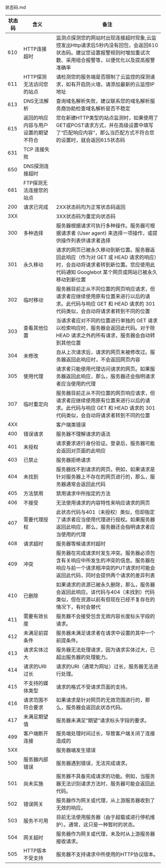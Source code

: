 状态码.md


状态码 | 含义 | 备注
------------ | ------------- | ------------
610	| 	HTTP连接超时	|   监测点探测您的网站时出现连接超时现象,云监控发出Http请求后5秒内没有回包，会返回610状态码。建议您设置报警规则时增加重试次数、采用组合报警等，以便优化以及提高报警准确率
611	| 	HTTP探测无法访问您的站点	|   请检测您的服务端是否限制了云监控的探测请求，如有开启防火墙，请添加最新的云监控IP地址
613	| 	DNS无法解析	|   查询域名解析失败，建议联系您的域名解析服务商协助检查域名解析是否不稳定
615	| 	返回的响应内容与用户设置的期望不符合	|   您在新建HTTP类型的站点监测时，如果使用了GET或POST请求方式，并在高级设置中填写了“匹配响应内容”，那么当匹配方式不符合您的设置时，就会返回615状态码
631	| 	TCP 连接失败	|   
650	| 	DNS探测连接超时	|   
681	| 	FTP探测无法连接您的站点	|   
200	| 	请求已完成	|   2XX状态码均为正常状态码返回
3XX	| 		|   3XX状态码为重定向状态码
300	| 	多种选择	|   服务器根据请求可执行多种操作。服务器可根据请求者 (User agent) 来选择一项操作，或提供操作列表供请求者选择
301	| 	永久移动	|   请求的网页已被永久移动到新位置。服务器返回此响应（作为对 GET 或 HEAD 请求的响应）时，会自动将请求者转到新位置。您应使用此代码通知 Googlebot 某个网页或网站已被永久移动到新位置
302	| 	临时移动	|   服务器目前正从不同位置的网页响应请求，但请求者应继续使用原有位置来进行以后的请求。此代码与响应 GET 和 HEAD 请求的 301 代码类似，会自动将请求者转到不同的位置
303	| 	查看其他位置	|   当请求者应对不同的位置进行单独的 GET 请求以检索响应时，服务器会返回此代码。对于除 HEAD 请求之外的所有请求，服务器会自动转到其他位置
304	| 	未修改	|   自从上次请求后，请求的网页未被修改过。服务器返回此响应时，不会返回网页内容
305	| 	使用代理	|   请求者只能使用代理访问请求的网页。如果服务器返回此响应，那么，服务器还会指明请求者应当使用的代理
307	| 	临时重定向	|   服务器目前正从不同位置的网页响应请求，但请求者应继续使用原有位置来进行以后的请求。此代码与响应 GET 和 HEAD 请求的 301 代码类似，会自动将请求者转到不同的位置
4XX	| 		|   客户端类错误
400	| 	错误请求	|   服务器不理解请求的语法
401	| 	未授权	|   请求要求进行身份验证。登录后，服务器可能会返回对页面的此响应
403	| 	已禁止	|   服务器拒绝请求
404	| 	未找到	|   服务器找不到请求的网页。例如，如果请求是针对服务器上不存在的网页进行的，那么，服务器通常会返回此代码
405	| 	方法禁用	|   禁用请求中所指定的方法
406	| 	不接受	|   无法使用请求的内容特性来响应请求的网页
407	| 	需要代理授权	|   此状态代码与401（未授权）类似，但却指定了请求者应当使用代理进行授权。如果服务器返回此响应，那么，服务器还会指明请求者应当使用的代理
408	| 	请求超时	|   服务器等候请求时超时
409	| 	冲突	|   服务器在完成请求时发生冲突。服务器必须包含有关响应中所发生的冲突的信息。服务器在响应与前一个请求相冲突的PUT请求时可能会返回此代码，同时会提供两个请求的差异列表
410	| 	已删除	|   如果请求的资源已被永久删除，那么，服务器会返回此响应。该代码与404（未找到）代码类似，但在资源以前有但现在已经不复存在的情况下，有时会替代
411	| 	需要有效长度	|   服务器不会接受包含无效内容长度标头字段的请求。
412	| 	未满足前提条件	|   服务器未满足请求者在请求中设置的其中一个前提条件。
413	| 	请求实体过大	|   服务器无法处理请求，因为请求实体过大，已超出服务器的处理能力。
414	| 	请求的URI过长	|   请求的URI（通常为网址）过长，服务器无法进行处理。
415	| 	不支持的媒体类型	|   请求的格式不受请求页面的支持。
416	| 	请求范围不符合要求	|   如果请求是针对网页的无效范围进行的，那么，服务器会返回此状态代码。
417	| 	未满足期望值	|   服务器未满足”期望”请求标头字段的要求。
499	| 	客户端断开连接	|   服务端处理时间过长，导致客户端关闭了连接造成的
5XX	| 		|   服务器端发生错误
500	| 	服务器内部错误	|   服务器遇到错误，无法完成请求。
501	| 	尚未实施	|   服务器不具备完成请求的功能。例如，当服务器无法识别请求方法时，服务器可能会返回此代码。
502	| 	错误网关	|   服务器作为网关或代理，从上游服务器收到了无效的响应。
503	| 	服务不可用	|   目前无法使用服务器（由于超载或进行停机维护）。通常，这只是一种暂时的状态。
504	| 	网关超时	|   服务器作为网关或代理，未及时从上游服务器接收请求。
505	| 	HTTP版本不受支持	|   服务器不支持请求中所使用的HTTP协议版本。